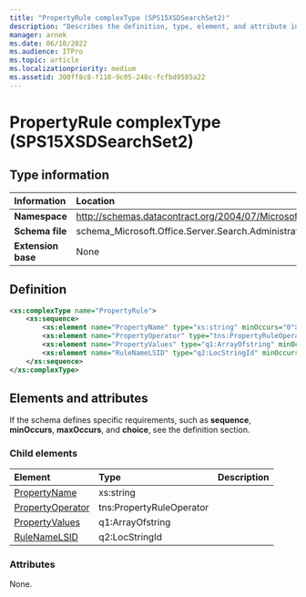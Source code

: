 ```yaml
---
title: "PropertyRule complexType (SPS15XSDSearchSet2)"
description: "Describes the definition, type, element, and attribute information for the PropertyRule complexType (SPS15XSDSearchSet2)."
manager: arnek
ms.date: 06/10/2022
ms.audience: ITPro
ms.topic: article
ms.localizationpriority: medium
ms.assetid: 300ff8c8-f118-9c05-248c-fcfbd9585a22
---
```


# PropertyRule complexType (SPS15XSDSearchSet2)



## Type information

|Information|Location|
|:-----|:-----|
|**Namespace**|http://schemas.datacontract.org/2004/07/Microsoft.Office.Server.Search.Administration|
|**Schema file**|schema_Microsoft.Office.Server.Search.Administration.xsd|
|**Extension base**|None|

## Definition

```XML
<xs:complexType name="PropertyRule">
    <xs:sequence>
        <xs:element name="PropertyName" type="xs:string" minOccurs="0"></xs:element>
        <xs:element name="PropertyOperator" type="tns:PropertyRuleOperator" minOccurs="0"></xs:element>
        <xs:element name="PropertyValues" type="q1:ArrayOfstring" minOccurs="0"></xs:element>
        <xs:element name="RuleNameLSID" type="q2:LocStringId" minOccurs="0"></xs:element>
    </xs:sequence>
</xs:complexType>

```

## Elements and attributes

If the schema defines specific requirements, such as **sequence**, **minOccurs**, **maxOccurs**, and **choice**, see the definition section.

### Child elements

|**Element**|**Type**|**Description**|
|:-----|:-----|:-----|
|[PropertyName](propertyname-element-propertyrule-complextypesps15xsdsearchset2.md) <br/> |xs:string  <br/> ||
|[PropertyOperator](propertyoperator-element-propertyrule-complextypesps15xsdsearchset2.md) <br/> |tns:PropertyRuleOperator  <br/> ||
|[PropertyValues](propertyvalues-element-propertyrule-complextypesps15xsdsearchset2.md) <br/> |q1:ArrayOfstring  <br/> ||
|[RuleNameLSID](rulenamelsid-element-propertyrule-complextypesps15xsdsearchset2.md) <br/> |q2:LocStringId  <br/> ||

### Attributes

None.
